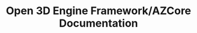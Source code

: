 ---
linkTitle: AZCore
title: Open 3D Engine Framework/AZCore Documentation
description: Documentation for developers using or contributing to the AZCore library.
weight: 200
---